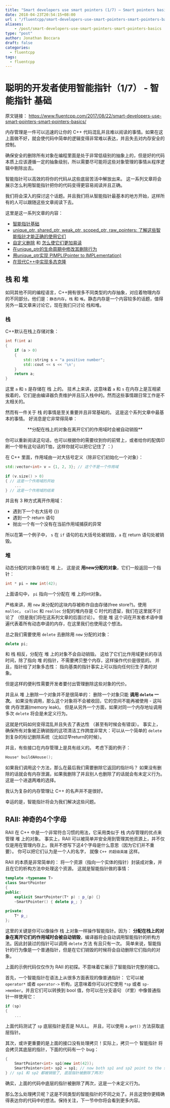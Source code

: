 ```yaml
---
title: "Smart developers use smart pointers (1/7) – Smart pointers basics"
date: 2018-04-23T20:54:15+08:00
url : "/fluentcpp/smart-developers-use-smart-pointers-smart-pointers-basics"
aliases:
    - /post/smart-developers-use-smart-pointers-smart-pointers-basics
type: "post"
author: Jonathan Boccara
draft: false
categories:
  - fluentcpp
tags:
  - fluentcpp
---
```

# 聪明的开发者使用智能指针（1/7） - 智能指针 基础

原文链接： https://www.fluentcpp.com/2017/08/22/smart-developers-use-smart-pointers-smart-pointers-basics/

内存管理是一件可以迅速的让你的 C++ 代码混乱并且难以阅读的事情。如果在这上面做不好，就会使代码中简单的逻辑变得非常难以表达，并且失去对内存安全的控制。

确保安全的删除所有对象在编程里面是处于非常低级别的抽象上的，但是好的代码本质上应该遵循一定的抽象级别，所以需要尽可能将这些对象管理的事情从程序逻辑中剔除出去。

智能指针可以高效的将你的代码从这些底层苦活中解放出来。 这一系列文章将会展示怎么利用智能指针把你的代码变得更容易阅读并且正确。

<!--more-->

我们将会深入的探讨这个话题。并且我们将从智能指针最基本的地方开始，这样所有的人可以跟随这些文章阅读下去。

这里是这一系列文章的内容：

- [智能指针基础](https://notfound.me/fluentcpp/smart-developers-use-smart-pointers-smart-pointers-basics/)
- [unique_ptr, shared_ptr, weak_ptr, scoped_ptr, raw_pointers: 了解这些智能指针才能正确的使用它们](#)
- [自定义删除](#) 和 [怎么使它们更加易读](#)
- [在unique_ptr的生命周期中修改其删除行为](#)
- [用unique_ptr实现 PIMPL(Pointer to IMPLementation)](#)
- [在现代C++中实现多态克隆](#)

## 栈 和 堆
如同其他不同的编程语言，C++拥有很多不同类型的内存抽象，对应着物理内存的不同部分。他们是：`静态内存`，`栈` 和 `堆`。静态内存是一个内容较多的话题，值得另外一篇文章来讨论它，现在我们只讨论 栈和堆。

### 栈

C++默认在栈上存储对象：

```C++
int f(int a)
{
    if (a > 0)
    {
        std::string s = "a positive number";
        std::cout << s << '\n';
    }
    return a;
}
```
这里 `a` 和 `s` 是存储在 栈 上的。 技术上来讲，这意味着 `a` 和 `s` 在内存上是互相紧挨着的，它们是由编译器负责维护并且压入栈中的。然而这些事情跟日常工作是不太相关的。

然而有一件关于 栈 的事情是至关重要并且非常基础的。 这是这个系列文章中最基本的事情。 好消息是它非常得简单：

<center>**分配在栈上的对象在离开它们的作用域时会被自动销毁**</center>

你可以重新阅读这句话，也可以根据你的需要纹到你的前臂上，或者给你的配偶印刷一个带有这句话的T恤，这样你就可以把它记住了 ：）

在 C++ 里面，作用域由一对大括号定义（除非它们初始化一个对象）：

```C++
std::vector<int> v = {1, 2, 3}; // 这个不是一个作用域
 
if (v.size() > 0)
{ // 这是一个作用域的开始
    ...
} // 这是一个作用域的结束
```

并且有 3 种方式离开作用域：

- 遇到下一个右大括号 (})
- 遇到一个 return 语句
- 抛出一个有一个没有在当前作用域捕获的异常

所以在第一个例子中， `s` 在 `if` 语句的右大括号处被销毁，`a` 在 return 语句处被销毁。


### 堆

动态分配的对象存储在 堆 上， 这是说 **用new分配的对象**，它们一般返回一个指针：

```C++
int * pi = new int(42);
```

上面语句中， `pi` 指向一个分配在 堆 上的int对象。

严格来讲，用 `new` 来分配的这块内存被称作自由存储(free store?)。使用 `malloc`， `calloc` 和 `realloc` 分配的堆内存是 C 时代的遗留，我们在这里就不讨论了 （但是我们将在这系列文章的后面讨论）。 但是 堆 这个词在开发者术语中普遍代表着所有动态申请的内存，在这里我们也使用这个想法。

总之我们需要使用 `delete` 去删除用 `new` 分配的对象：

```C++
delete pi;
```

和 栈 相反，分配在 堆 上的对象不会自动销毁。 这给了它们比作用域更长的存活时间，除了指向 堆 的指针，不需要拷贝整个内存，这样操作代价是很低的。 并且，指针给了对象多态性： 指向基类的指针事实上可以指向任何衍生子类的对象。

但是这样的便利性需要开发者要付出管理删除这些对象的代价。

并且从 堆 上删除一个对象并不是很简单的： 删除一个对象只能 **调用 `delete` 一次**。 如果没有调用，那么这个对象将不会被收回，它的空间不能再被使用 - 这叫做 内存泄漏(memory leak)。 但是从另外一个方面，如果对同一个内存地址调用多次 `delete` 将会是未定义行为。


这就是代码如何变得混乱并且失去了表达性 （甚至有时候会有错误）。 事实上，确保所有对象被正确销毁的这项清洁工作跨度非常大：可以从一个简单的 `delete` 到复杂的标记删除系统（比如过早return的时候）。

并且，有些接口在内存管理上是具有歧义的。 考虑下面的例子：

```C++
House* buildAHouse();
```

如果我们调用这个方法，那么在最后我们需要删除它返回的指针吗？ 如果没有删除的话就会有内存泄漏，如果我删除了并且别人也删除了的话就会有未定义行为。 这是一个进退两难的选择。

我认为复杂的内存管理让 C++ 的名声并不是很好。

幸运的是，智能指针将会为我们解决这些问题。

## RAII: 神奇的4个字母

RAII 在 C++ 中是一个非常符合习惯的用法，它采用类似于 栈 内存管理的优点来管理 堆 上的对象。 事实上，RAII 可以被简单并安全用到管理其他资源上，并不仅仅是用在管理内存上。我并不想写下这4个字母是什么意思（因为它们并不重要）。 你可以把它们认为是一个人的名字， 就像 `C++ 的超级英雄` 这样。

RAII 的本质是非常简单的： 将一个资源（指向一个实体的指针）封装成对象，并且在它的析构方法中处理这个资源。 这就是智能指针做的事情：

```C++
template <typename T>
class SmartPointer
{
public:
    explicit SmartPointer(T* p) : p_(p) {}
    ~SmartPointer() { delete p_; }
 
private:
    T* p_;
};
```

这里的关键是你可以像操作 栈 上对象一样操作智能指针。因为： **分配在栈上的对象在离开它们的作用域时会被自动销毁**，编译器将会自动调用智能指针的析构方法。因此封装过的指针可以调用 `delete` 方法 有且只有一次。 简单来说，智能指针的行为像是一个普通指针，但是在它们销毁的时候将会自动删除它们指向的对象。

上面的示例代码仅仅作为 RAII 的初探。不意味着它展示了智能指针完整的接口。

首先，一个智能指针在语法上从很多方面表现的像普通指针： 它可以被 `operator*` 或者 `operator->` 析构，这意味着你可以对它使用 `*sp` 或者 `sp->member`。并且它们可以转换到 bool 值，你可以在分支语句 （if里）中像普通指针一样使用它：

```C++
if (sp)
{
    ...
```  

上面代码测试了 `sp` 底层指针是否是 NULL。 并且，可以使用 `a.get()` 方法获取底层指针。

其次，或许更重要的是上面的接口没有处理拷贝！实际上，拷贝一个 智能指针 将会拷贝其底层的指针，下面的代码有一个 bug：

```C++
{
    SmartPointer<int> sp1(new int(42));
    SmartPointer<int> sp2 = sp1; // now both sp1 and sp2 point to the same object
} // sp1 和 sp2 都被销毁了, 底层指针被删除了两次!
```

确实，上面的代码中底层的指针被删除了两次，这是一个未定义行为。

那么怎么处理拷贝呢？这是不同类型的智能指针的不同之处了。并且这使你更精确得表达你的代码中的想法。保持关注，下一节中你将会看到更多内容。





